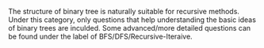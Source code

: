 The structure of binary tree is naturally suitable for recursive methods. Under this category, only questions that help understanding the basic ideas of binary trees are inculded. Some advanced/more detailed questions can be found under the label of BFS/DFS/Recursive-Iteraive.  
